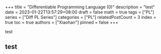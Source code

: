 +++
title = "Differentiable Programming Language (0)"
description = "test"
date = 2023-01-22T13:57:29+08:00
draft = false
math = true
tags = ["PL"]
series = ["Diff PL Series"]
categories = ["PL"]
relatedPostCount = 3
index = true
toc = true
authors = ["Xiaohan"]
pinned = false
+++

test

## test

<!--more-->
